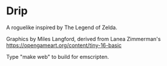 # Drip
A roguelike inspired by The Legend of Zelda.

Graphics by Miles Langford, derived from Lanea Zimmerman's https://opengameart.org/content/tiny-16-basic

Type "make web" to build for emscripten.
